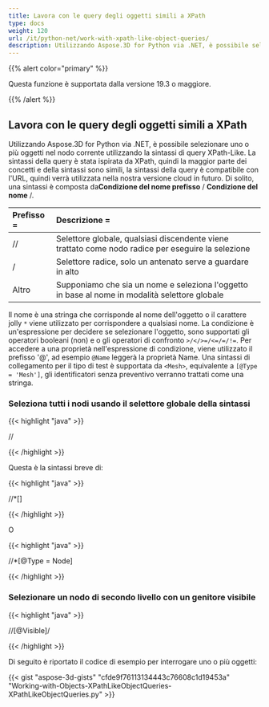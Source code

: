 ```yaml
---
title: Lavora con le query degli oggetti simili a XPath
type: docs
weight: 120
url: /it/python-net/work-with-xpath-like-object-queries/
description: Utilizzando Aspose.3D for Python via .NET, è possibile selezionare uno o più oggetti nel nodo corrente utilizzando la sintassi di query XPath-Like. La sintassi della query è stata ispirata da XPath, quindi la maggior parte dei concetti e della sintassi sono simili, la sintassi della query è compatibile con l'URL, quindi verrà utilizzata nella nostra versione cloud in futuro.
---
```

{{% alert color="primary" %}} 

Questa funzione è supportata dalla versione 19.3 o maggiore.

{{% /alert %}} 
##  **Lavora con le query degli oggetti simili a XPath**
Utilizzando Aspose.3D for Python via .NET, è possibile selezionare uno o più oggetti nel nodo corrente utilizzando la sintassi di query XPath-Like. La sintassi della query è stata ispirata da XPath, quindi la maggior parte dei concetti e della sintassi sono simili, la sintassi della query è compatibile con l'URL, quindi verrà utilizzata nella nostra versione cloud in futuro. Di solito, una sintassi è composta da**Condizione del nome prefisso** / **Condizione del nome** /.

|**Prefisso =**|**Descrizione =**|
| :- | :- |
|//|Selettore globale, qualsiasi discendente viene trattato come nodo radice per eseguire la selezione|
|/|Selettore radice, solo un antenato serve a guardare in alto|
|Altro|Supponiamo che sia un nome e seleziona l'oggetto in base al nome in modalità selettore globale|
Il nome è una stringa che corrisponde al nome dell'oggetto o il carattere jolly `*` viene utilizzato per corrispondere a qualsiasi nome. La condizione è un'espressione per decidere se selezionare l'oggetto, sono supportati gli operatori booleani (non) e o gli operatori di confronto `>/</>=/<=/=/!=`. Per accedere a una proprietà nell'espressione di condizione, viene utilizzato il prefisso '@', ad esempio `@Name` leggerà la proprietà Name. Una sintassi di collegamento per il tipo di test è supportata da `<Mesh>`, equivalente a `[@Type = 'Mesh']`, gli identificatori senza preventivo verranno trattati come una stringa.
###  **Seleziona tutti i nodi usando il selettore globale della sintassi**
{{< highlight "java" >}}

 //<Node>

{{< /highlight >}}

Questa è la sintassi breve di:

{{< highlight "java" >}}

 //*[<Node>]

{{< /highlight >}}

O

{{< highlight "java" >}}

 //*[@Type = Node]

{{< /highlight >}}
###  **Selezionare un nodo di secondo livello con un genitore visibile**
{{< highlight "java" >}}

 //<Node>[@Visible]/<Node>

{{< /highlight >}}

Di seguito è riportato il codice di esempio per interrogare uno o più oggetti:

{{< gist "aspose-3d-gists" "cfde9f76113134443c76608c1d19453a" "Working-with-Objects-XPathLikeObjectQueries-XPathLikeObjectQueries.py" >}}
